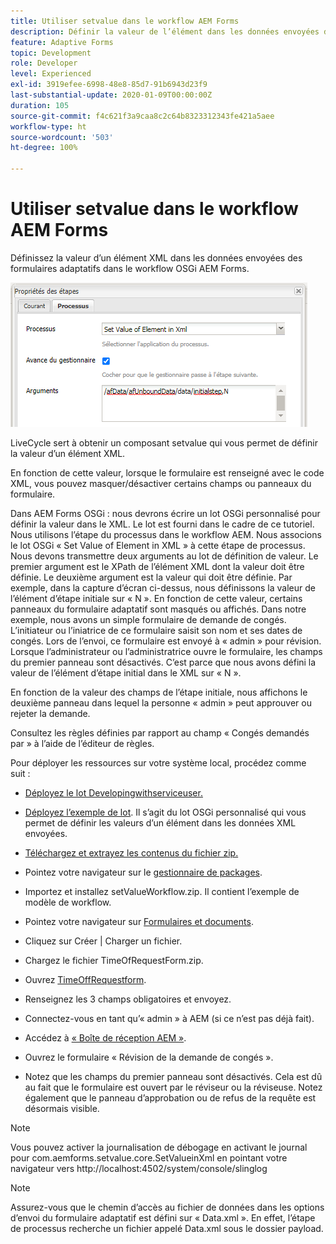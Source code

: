 ```yaml
---
title: Utiliser setvalue dans le workflow AEM Forms
description: Définir la valeur de l’élément dans les données envoyées des formulaires adaptatifs dans AEM Forms OSGi
feature: Adaptive Forms
topic: Development
role: Developer
level: Experienced
exl-id: 3919efee-6998-48e8-85d7-91b6943d23f9
last-substantial-update: 2020-01-09T00:00:00Z
duration: 105
source-git-commit: f4c621f3a9caa8c2c64b8323312343fe421a5aee
workflow-type: ht
source-wordcount: '503'
ht-degree: 100%

---
```


# Utiliser setvalue dans le workflow AEM Forms

Définissez la valeur d’un élément XML dans les données envoyées des formulaires adaptatifs dans le workflow OSGi AEM Forms.

![SetValue](assets/setvalue.png)

LiveCycle sert à obtenir un composant setvalue qui vous permet de définir la valeur d’un élément XML.

En fonction de cette valeur, lorsque le formulaire est renseigné avec le code XML, vous pouvez masquer/désactiver certains champs ou panneaux du formulaire.

Dans AEM Forms OSGi : nous devrons écrire un lot OSGi personnalisé pour définir la valeur dans le XML. Le lot est fourni dans le cadre de ce tutoriel.
Nous utilisons l’étape du processus dans le workflow AEM. Nous associons le lot OSGi « Set Value of Element in XML » à cette étape de processus.
Nous devons transmettre deux arguments au lot de définition de valeur. Le premier argument est le XPath de l’élément XML dont la valeur doit être définie. Le deuxième argument est la valeur qui doit être définie.
Par exemple, dans la capture d’écran ci-dessus, nous définissons la valeur de l’élément d’étape initiale sur « N ».
En fonction de cette valeur, certains panneaux du formulaire adaptatif sont masqués ou affichés.
Dans notre exemple, nous avons un simple formulaire de demande de congés. L’initiateur ou l’iniatrice de ce formulaire saisit son nom et ses dates de congés. Lors de l’envoi, ce formulaire est envoyé à « admin » pour révision. Lorsque l’administrateur ou l’administratrice ouvre le formulaire, les champs du premier panneau sont désactivés. C’est parce que nous avons défini la valeur de l’élément d’étape initial dans le XML sur « N ».

En fonction de la valeur des champs de l’étape initiale, nous affichons le deuxième panneau dans lequel la personne « admin » peut approuver ou rejeter la demande.

Consultez les règles définies par rapport au champ « Congés demandés par » à l’aide de l’éditeur de règles.

Pour déployer les ressources sur votre système local, procédez comme suit :

* [Déployez le lot Developingwithserviceuser.](/help/forms/assets/common-osgi-bundles/DevelopingWithServiceUser.jar)

* [Déployez l’exemple de lot](/help/forms/assets/common-osgi-bundles/SetValueApp.core-1.0-SNAPSHOT.jar). Il s’agit du lot OSGi personnalisé qui vous permet de définir les valeurs d’un élément dans les données XML envoyées.

* [Téléchargez et extrayez les contenus du fichier zip.](assets/setvalueassets.zip)
* Pointez votre navigateur sur le [gestionnaire de packages](http://localhost:4502/crx/packmgr/index.jsp).
* Importez et installez setValueWorkflow.zip. Il contient l’exemple de modèle de workflow.
* Pointez votre navigateur sur [Formulaires et documents](http://localhost:4502/aem/forms.html/content/dam/formsanddocuments).
* Cliquez sur Créer | Charger un fichier.
* Chargez le fichier TimeOfRequestForm.zip.
* Ouvrez [TimeOffRequestform](http://localhost:4502/content/dam/formsanddocuments/timeoffapplication/jcr:content?wcmmode=disabled).
* Renseignez les 3 champs obligatoires et envoyez.
* Connectez-vous en tant qu’« admin » à AEM (si ce n’est pas déjà fait).
* Accédez à [« Boîte de réception AEM »](http://localhost:4502/aem/inbox).
* Ouvrez le formulaire « Révision de la demande de congés ».
* Notez que les champs du premier panneau sont désactivés. Cela est dû au fait que le formulaire est ouvert par le réviseur ou la réviseuse. Notez également que le panneau d’approbation ou de refus de la requête est désormais visible.

>[!NOTE]
>
>Vous pouvez activer la journalisation de débogage en activant le journal pour
>com.aemforms.setvalue.core.SetValueinXml
>en pointant votre navigateur vers http://localhost:4502/system/console/slinglog

>[!NOTE]
>
>Assurez-vous que le chemin d’accès au fichier de données dans les options d’envoi du formulaire adaptatif est défini sur « Data.xml ». En effet, l’étape de processus recherche un fichier appelé Data.xml sous le dossier payload.

